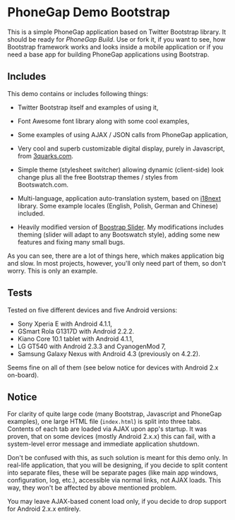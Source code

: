 PhoneGap Demo Bootstrap
=======================
This is a simple PhoneGap application based on Twitter Bootstrap library. It should be ready for _PhoneGap Build_. Use or fork it, if you want to see, how Bootstrap framework works and looks inside a mobile application or if you need a base app for building PhoneGap applications using Bootstrap.


Includes
--------
This demo contains or includes following things:

* Twitter Bootstrap itself and examples of using it,

* Font Awesome font library along with some cool examples,

* Some examples of using AJAX / JSON calls from PhoneGap application,

* Very cool and superb customizable digital display, purely in Javascript, from [3quarks.com](http://www.3quarks.com/en/SegmentDisplay/index.html).

* Simple theme (stylesheet switcher) allowing dynamic (client-side) look change plus all the free Bootstrap themes / styles from Bootswatch.com.

* Multi-language, application auto-translation system, based on [i18next](http://i18next.com/) library. Some example locales (English, Polish, German and Chinese) included.

* Heavily modified version of [Boostrap Slider](http://www.eyecon.ro/bootstrap-slider/). My modifications includes theming (slider will adapt to any Bootswatch style), adding some new features and fixing many small bugs.

As you can see, there are a lot of things here, which makes application big and slow. In most projects, however, you'll only need part of them, so don't worry. This is only an example.


Tests
-----
Tested on five different devices and five Android versions:

- Sony Xperia E with Android 4.1.1,
- GSmart Rola G1317D with Android 2.2.2.
- Kiano Core 10.1 tablet with Android 4.1.1,
- LG GT540 with Android 2.3.3 and CyanogenMod 7,
- Samsung Galaxy Nexus with Android 4.3 (previously on 4.2.2).

Seems fine on all of them (see below notice for devices with Android 2.x on-board).


Notice
------
For clarity of quite large code (many Bootstrap, Javascript and PhoneGap examples), one large HTML file (`index.html`) is split into three tabs. Contents of each tab are loaded via AJAX upon app's startup. It was proven, that on some devices (mostly Android 2.x.x) this can fail, with a system-level error message and immediate application shutdown.

Don't be confused with this, as such solution is meant for this demo only. In real-life application, that you will be designing, if you decide to split content into separate files, these will be separate pages (like main app windows, configuration, log, etc.), accessible via normal links, not AJAX loads. This way, they won't be affected by above mentioned problem.

You may leave AJAX-based conent load only, if you decide to drop support for Android 2.x.x entirely.